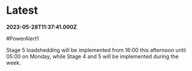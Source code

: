 # Latest

**2023-05-28T11:37:41.000Z**

\#PowerAlert1

Stage 5 loadshedding will be implemented from 16:00 this afternoon until 05:00 on Monday, while Stage 4 and 5 will be implemented during the week.
